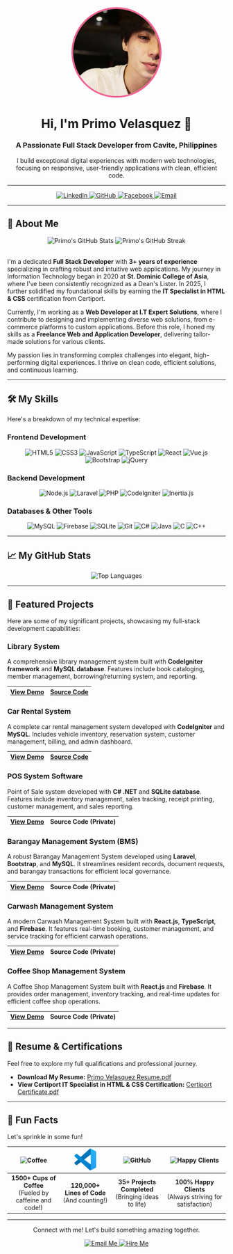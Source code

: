 <div align="center">
  <img src="https://raw.githubusercontent.com/supremovb/supremovb/main/assets/images/primo-velasquez.jpg" alt="Primo Velasquez" width="200" style="border-radius: 50%; border: 4px solid #f06292;">
  <h1>Hi, I'm Primo Velasquez 👋</h1>
  <h3>A Passionate Full Stack Developer from Cavite, Philippines</h3>
  <p>I build exceptional digital experiences with modern web technologies, focusing on responsive, user-friendly applications with clean, efficient code.</p>
</div>

---

<div align="center">
  <a href="https://www.linkedin.com/in/primo-velasquez-your-linkedin-id" target="_blank">
    <img src="https://img.shields.io/badge/LinkedIn-0077B5?style=for-the-badge&logo=linkedin&logoColor=white" alt="LinkedIn">
  </a>
  <a href="https://github.com/supremovb" target="_blank">
    <img src="https://img.shields.io/badge/GitHub-100000?style=for-the-badge&logo=github&logoColor=white" alt="GitHub">
  </a>
  <a href="https://www.facebook.com/supremovb" target="_blank">
    <img src="https://img.shields.io/badge/Facebook-1877F2?style=for-the-badge&logo=facebook&logoColor=white" alt="Facebook">
  </a>
  <a href="mailto:primokenjivelasquez@gmail.com">
    <img src="https://img.shields.io/badge/Email-D14836?style=for-the-badge&logo=gmail&logoColor=white" alt="Email">
  </a>
</div>

---

## 🚀 About Me

<div align="center">
  <img src="https://github-readme-stats.vercel.app/api?username=supremovb&show_icons=true&theme=radical&hide_border=true" alt="Primo's GitHub Stats"/>
  <img src="https://github-readme-streak-stats.herokuapp.com/?user=supremovb&theme=radical&hide_border=true" alt="Primo's GitHub Streak"/>
</div>

<br>

I'm a dedicated **Full Stack Developer** with **3+ years of experience** specializing in crafting robust and intuitive web applications. My journey in Information Technology began in 2020 at **St. Dominic College of Asia**, where I've been consistently recognized as a Dean's Lister. In 2025, I further solidified my foundational skills by earning the **IT Specialist in HTML & CSS** certification from Certiport.

Currently, I'm working as a **Web Developer at I.T Expert Solutions**, where I contribute to designing and implementing diverse web solutions, from e-commerce platforms to custom applications. Before this role, I honed my skills as a **Freelance Web and Application Developer**, delivering tailor-made solutions for various clients.

My passion lies in transforming complex challenges into elegant, high-performing digital experiences. I thrive on clean code, efficient solutions, and continuous learning.

---

## 🛠️ My Skills

Here's a breakdown of my technical expertise:

### Frontend Development

<p align="center">
  <img src="https://img.shields.io/badge/HTML5-E34F26?style=for-the-badge&logo=html5&logoColor=white" alt="HTML5">
  <img src="https://img.shields.io/badge/CSS3-1572B6?style=for-the-badge&logo=css3&logoColor=white" alt="CSS3">
  <img src="https://img.shields.io/badge/JavaScript-F7DF1E?style=for-the-badge&logo=javascript&logoColor=black" alt="JavaScript">
  <img src="https://img.shields.io/badge/TypeScript-3178C6?style=for-the-badge&logo=typescript&logoColor=white" alt="TypeScript">
  <img src="https://img.shields.io/badge/React-61DAFB?style=for-the-badge&logo=react&logoColor=black" alt="React">
  <img src="https://img.shields.io/badge/Vue.js-4FC08D?style=for-the-badge&logo=vuedotjs&logoColor=white" alt="Vue.js">
  <img src="https://img.shields.io/badge/Bootstrap-7952B3?style=for-the-badge&logo=bootstrap&logoColor=white" alt="Bootstrap">
  <img src="https://img.shields.io/badge/jQuery-0769AD?style=for-the-badge&logo=jquery&logoColor=white" alt="jQuery">
</p>

### Backend Development

<p align="center">
  <img src="https://img.shields.io/badge/Node.js-339933?style=for-the-badge&logo=nodedotjs&logoColor=white" alt="Node.js">
  <img src="https://img.shields.io/badge/Laravel-FF2D20?style=for-the-badge&logo=laravel&logoColor=white" alt="Laravel">
  <img src="https://img.shields.io/badge/PHP-777BB4?style=for-the-badge&logo=php&logoColor=white" alt="PHP">
  <img src="https://img.shields.io/badge/CodeIgniter-EE4423?style=for-the-badge&logo=codeigniter&logoColor=white" alt="CodeIgniter">
  <img src="https://img.shields.io/badge/Inertia.js-9553E2?style=for-the-badge&logo=inertia&logoColor=white" alt="Inertia.js">
</p>

### Databases & Other Tools

<p align="center">
  <img src="https://img.shields.io/badge/MySQL-4479A1?style=for-the-badge&logo=mysql&logoColor=white" alt="MySQL">
  <img src="https://img.shields.io/badge/Firebase-FFCA28?style=for-the-badge&logo=firebase&logoColor=black" alt="Firebase">
  <img src="https://img.shields.io/badge/SQLite-003B57?style=for-the-badge&logo=sqlite&logoColor=white" alt="SQLite">
  <img src="https://img.shields.io/badge/Git-F05032?style=for-the-badge&logo=git&logoColor=white" alt="Git">
  <img src="https://img.shields.io/badge/C%23-239120?style=for-the-badge&logo=csharp&logoColor=white" alt="C#">
  <img src="https://img.shields.io/badge/Java-007396?style=for-the-badge&logo=java&logoColor=white" alt="Java">
  <img src="https://img.shields.io/badge/C-A8B9CC?style=for-the-badge&logo=c&logoColor=white" alt="C">
  <img src="https://img.shields.io/badge/C%2B%2B-00599C?style=for-the-badge&logo=cplusplus&logoColor=white" alt="C++">
</p>

---

## 📈 My GitHub Stats

<div align="center">
  <img src="https://github-readme-stats.vercel.app/api/top-langs/?username=supremovb&layout=compact&theme=radical&hide_border=true" alt="Top Languages"/>
</div>

---

## 🌟 Featured Projects

Here are some of my significant projects, showcasing my full-stack development capabilities:

### Library System
A comprehensive library management system built with **CodeIgniter framework** and **MySQL database**. Features include book cataloging, member management, borrowing/returning system, and reporting.

| [View Demo](https://www.youtube.com/watch?v=xNRYMM22yJw) | [Source Code](https://github.com/supremovb/LIBRARY_SYSTEM) |
|---|---|

### Car Rental System
A complete car rental management system developed with **CodeIgniter** and **MySQL**. Includes vehicle inventory, reservation system, customer management, billing, and admin dashboard.

| [View Demo](https://www.youtube.com/watch?v=4gdlYZRUtQg) | [Source Code](https://github.com/supremovb/CAR-RENTAL-SYSTEM) |
|---|---|

### POS System Software
Point of Sale system developed with **C# .NET** and **SQLite database**. Features include inventory management, sales tracking, receipt printing, customer management, and sales reporting.

| [View Demo](https://www.youtube.com/watch?v=RsxvVumfrgA) | Source Code (Private) |
|---|---|

### Barangay Management System (BMS)
A robust Barangay Management System developed using **Laravel**, **Bootstrap**, and **MySQL**. It streamlines resident records, document requests, and barangay transactions for efficient local governance.

| [View Demo](https://www.youtube.com/watch?v=l_4-cOdNDz0) | Source Code (Private) |
|---|---|

### Carwash Management System
A modern Carwash Management System built with **React.js**, **TypeScript**, and **Firebase**. It features real-time booking, customer management, and service tracking for efficient carwash operations.

| [View Demo](https://www.youtube.com/watch?v=gJ6l0Oaodok) | Source Code (Private) |
|---|---|

### Coffee Shop Management System
A Coffee Shop Management System built with **React.js** and **Firebase**. It provides order management, inventory tracking, and real-time updates for efficient coffee shop operations.

| [View Demo](https://www.youtube.com/watch?v=YkJrqgOLyag) | Source Code (Private) |
|---|---|

---

## 📄 Resume & Certifications

Feel free to explore my full qualifications and professional journey.

* **Download My Resume:** [Primo Velasquez Resume.pdf](assets/docs/primo-velasquez-resume.pdf)
* **View Certiport IT Specialist in HTML & CSS Certification:** [Certiport Certificate.pdf](assets/docs/certiport-certificate.pdf)

---

## 🎉 Fun Facts

Let's sprinkle in some fun!

| <div align="center"><img src="https://img.shields.io/badge/Coffee-brown?style=for-the-badge&logo=coffeescript&logoColor=white" alt="Coffee"/></div> | <div align="center"><img src="https://raw.githubusercontent.com/devicons/devicon/master/icons/vscode/vscode-original.svg" width="50" alt="VS Code"/></div> | <div align="center"><img src="https://img.shields.io/badge/GitHub-100000?style=for-the-badge&logo=github&logoColor=white" alt="GitHub"/></div> | <div align="center"><img src="https://img.shields.io/badge/Clients-green?style=for-the-badge&logo=smileys&logoColor=white" alt="Happy Clients"/></div> |
| :------------------------------------------------------------------------------------------------------------------------------------------------------------------: | :------------------------------------------------------------------------------------------------------------------------------------------------------------------: | :------------------------------------------------------------------------------------------------------------------------------------------------------------------: | :---------------------------------------------------------------------------------------------------------------------------------------------------------------------: |
| **1500+ Cups of Coffee** <br> (Fueled by caffeine and code!) | **120,000+ Lines of Code** <br> (And counting!) | **35+ Projects Completed** <br> (Bringing ideas to life) | **100% Happy Clients** <br> (Always striving for satisfaction) |

---

<div align="center">
  <p>
    Connect with me! Let's build something amazing together.
  </p>
  <a href="mailto:primokenjivelasquez@gmail.com">
    <img src="https://img.shields.io/badge/Say%20Hi!-primokenjivelasquez@gmail.com-blue?style=for-the-badge&logo=gmail" alt="Email Me">
  </a>
  <a href="https://www.linkedin.com/in/primo-velasquez-your-linkedin-id" target="_blank">
    <img src="https://img.shields.io/badge/Hire%20Me-blueviolet?style=for-the-badge&logo=hire&logoColor=white" alt="Hire Me">
  </a>
</div>
